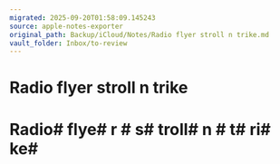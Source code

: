 ```yaml
---
migrated: 2025-09-20T01:58:09.145243
source: apple-notes-exporter
original_path: Backup/iCloud/Notes/Radio flyer stroll n trike.md
vault_folder: Inbox/to-review
---
```

# Radio flyer stroll n trike

# Radio#  flye# r # s# troll#  n # t# ri# ke# 

